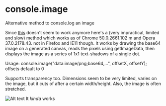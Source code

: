 # console.image
Alternative method to console.log an image

Since [this](https://github.com/adriancooney/console.image) doesn't seem to work anymore here's a (very impractical, limited and slow) method which works as of Chrome 50.0.2661.102 m and Opera 37.0.2178.43. not in Firefox and IE11 though.
It works by drawing the base64 image on a generated canvas, reads the pixels using getImageData, then displays the image as a series of 1x1 text-shadows of a single dot.

Usage: console.image("data:image/png;base64,...", offsetX, offsetY);
offsets default to 0

Supports transparency too.
Dimensions seem to be very limited, varies on the image, but it cuts of after a certain width/height. Also, the image is often stretched.

![Alt text](http://i.imgur.com/x7vGQOI.jpg)
It *kinda* works
